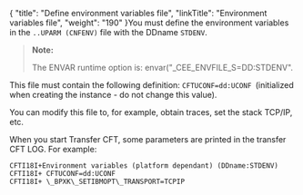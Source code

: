 {
    "title": "Define environment variables file",
    "linkTitle": "Environment variables file",
    "weight": "190"
}You must define the environment variables in the `..UPARM (CNFENV)` file with the DDname `STDENV`.

> **Note:**
>
> The ENVAR runtime option is: envar("\_CEE\_ENVFILE\_S=DD:STDENV".

This file must contain the following definition: `CFTUCONF=dd:UCONF `(initialized when creating the instance - do not change this value).

You can modify this file to, for example, obtain traces, set the stack TCP/IP, etc.

When you start Transfer CFT, some parameters are printed in the transfer CFT LOG. For example:

```
CFTI18I+Environment variables (platform dependant) (DDname:STDENV)
CFTI18I+ CFTUCONF=dd:UCONF
CFTI18I+ \_BPXK\_SETIBMOPT\_TRANSPORT=TCPIP
```
